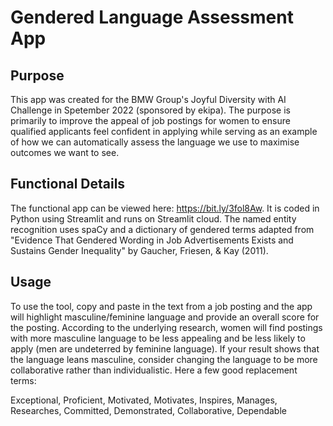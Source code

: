 # Gendered Language Assessment App

## Purpose
This app was created for the BMW Group's Joyful Diversity with AI Challenge in Spetember 2022 (sponsored by ekipa). The purpose is primarily to improve the appeal of job postings for women to ensure qualified applicants feel confident in applying while serving as an example of how we can automatically assess the language we use to maximise outcomes we want to see.

## Functional Details
The functional app can be viewed here: https://bit.ly/3fol8Aw. It is coded in Python using Streamlit and runs on Streamlit cloud. The named entity recognition uses spaCy and a dictionary of gendered terms adapted from "Evidence That Gendered Wording in Job Advertisements Exists and Sustains Gender Inequality" by Gaucher, Friesen, & Kay (2011).


## Usage
To use the tool, copy and paste in the text from a job posting and the app will highlight masculine/feminine language and provide an overall score for the posting. According to the underlying research, women will find postings with more masculine language to be less appealing and be less likely to apply (men are undeterred by feminine language). If your result shows that the language leans masculine, consider changing the language to be more collaborative rather than individualistic. Here a few good replacement terms:

Exceptional,
Proficient,
Motivated,
Motivates,
Inspires,
Manages,
Researches,
Committed,
Demonstrated,
Collaborative,
Dependable
